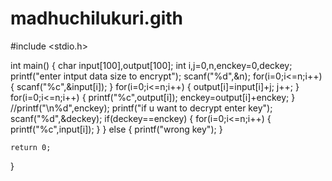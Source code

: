 # madhuchilukuri.gith

#include <stdio.h>

int main()
{
    char input[100],output[100];
    int i,j=0,n,enckey=0,deckey;
    printf("enter intput data size to encrypt");
    scanf("%d",&n);
    for(i=0;i<=n;i++)
    {
        scanf("%c",&input[i]);
    }
       for(i=0;i<=n;i++)
    {
        output[i]=input[i]+j;
        j++;
    }
       for(i=0;i<=n;i++)
    {
        printf("%c",output[i]);
        enckey=output[i]+enckey;
    }
    //printf("\n%d",enckey);
    printf("if u want to decrypt enter key");
    scanf("%d",&deckey);
    if(deckey==enckey)
    {
        for(i=0;i<=n;i++)
        {
            printf("%c",input[i]);
        }
    }
    else
    {
        printf("wrong key");
    }
    
    return 0;
}

